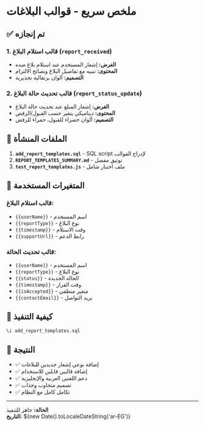 # ملخص سريع - قوالب البلاغات

## ✅ تم إنجازه

### 1. قالب استلام البلاغ (`report_received`)
- **الغرض:** إشعار المستخدم عند استلام بلاغ ضده
- **المحتوى:** تنبيه مع تفاصيل البلاغ ونصائح الالتزام
- **التصميم:** ألوان برتقالية تحذيرية

### 2. قالب تحديث حالة البلاغ (`report_status_update`)
- **الغرض:** إشعار المبلغ عند تحديث حالة البلاغ
- **المحتوى:** ديناميكي يتغير حسب القبول/الرفض
- **التصميم:** ألوان خضراء للقبول، حمراء للرفض

## 📁 الملفات المنشأة

1. **`add_report_templates.sql`** - SQL script لإدراج القوالب
2. **`REPORT_TEMPLATES_SUMMARY.md`** - توثيق مفصل
3. **`test_report_templates.js`** - ملف اختبار شامل

## 🔧 المتغيرات المستخدمة

### قالب استلام البلاغ:
- `{{userName}}` - اسم المستخدم
- `{{reportType}}` - نوع البلاغ
- `{{timestamp}}` - وقت الاستلام
- `{{supportUrl}}` - رابط الدعم

### قالب تحديث الحالة:
- `{{userName}}` - اسم المستخدم
- `{{reportType}}` - نوع البلاغ
- `{{status}}` - الحالة الجديدة
- `{{timestamp}}` - وقت القرار
- `{{isAccepted}}` - متغير منطقي
- `{{contactEmail}}` - بريد التواصل

## 🚀 كيفية التنفيذ

```sql
\i add_report_templates.sql
```

## 🎯 النتيجة

- ✅ إضافة نوعي إشعار جديدين للبلاغات
- ✅ إضافة قالبين قابلين للاستخدام
- ✅ دعم اللغتين العربية والإنجليزية
- ✅ تصميم متجاوب وجذاب
- ✅ تكامل كامل مع النظام

---

**الحالة:** جاهز للتنفيذ  
**التاريخ:** ${new Date().toLocaleDateString('ar-EG')}







